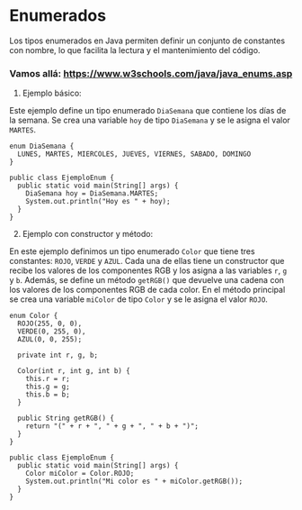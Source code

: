 # Enumerados

Los tipos enumerados en Java permiten definir un conjunto de constantes con nombre, lo que facilita la lectura y el mantenimiento del código.

### Vamos allá: https://www.w3schools.com/java/java_enums.asp

1. Ejemplo básico:

Este ejemplo define un tipo enumerado `DiaSemana` que contiene los días de la semana. Se crea una variable `hoy` de tipo `DiaSemana` y se le asigna el valor `MARTES`.

```
enum DiaSemana {
  LUNES, MARTES, MIERCOLES, JUEVES, VIERNES, SABADO, DOMINGO
}

public class EjemploEnum {
  public static void main(String[] args) {
    DiaSemana hoy = DiaSemana.MARTES;
    System.out.println("Hoy es " + hoy);
  }
}
```

2. Ejemplo con constructor y método:

En este ejemplo definimos un tipo enumerado `Color` que tiene tres constantes: `ROJO`, `VERDE` y `AZUL`. Cada una de ellas tiene un constructor que recibe los valores de los componentes RGB y los asigna a las variables `r`, `g` y `b`. Además, se define un método `getRGB()` que devuelve una cadena con los valores de los componentes RGB de cada color. En el método principal se crea una variable `miColor` de tipo `Color` y se le asigna el valor `ROJO`.

```
enum Color {
  ROJO(255, 0, 0),
  VERDE(0, 255, 0),
  AZUL(0, 0, 255);

  private int r, g, b;

  Color(int r, int g, int b) {
    this.r = r;
    this.g = g;
    this.b = b;
  }

  public String getRGB() {
    return "(" + r + ", " + g + ", " + b + ")";
  }
}

public class EjemploEnum {
  public static void main(String[] args) {
    Color miColor = Color.ROJO;
    System.out.println("Mi color es " + miColor.getRGB());
  }
}
```





  
